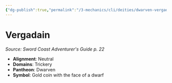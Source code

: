 ```yaml
---
{"dg-publish":true,"permalink":"/3-mechanics/cli/deities/dwarven-vergadain-scag/","tags":["ttrpg-cli/compendium/src/5e/scag","ttrpg-cli/deity/dwarven","ttrpg-cli/domain/trickery"],"noteIcon":""}
---
```


# Vergadain
*Source: Sword Coast Adventurer's Guide p. 22* 

- **Alignment**: Neutral
- **Domains**: Trickery
- **Pantheon**: Dwarven
- **Symbol**: Gold coin with the face of a dwarf